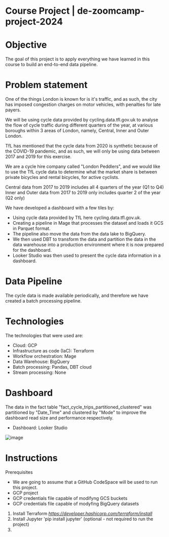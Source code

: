 # Course Project | de-zoomcamp-project-2024

# Objective
The goal of this project is to apply everything we have learned in this course to build an end-to-end data pipeline.

# Problem statement
One of the things London is known for is it's traffic, and as such, the city has imposed congestion charges on motor vehicles, with penalties for late payers.

We will be using cycle data provided by cycling.data.tfl.gov.uk to analyse the flow of cycle traffic during different quarters of the year, at various boroughs within 3 areas of London, namely, Central, Inner and Outer London.

TfL has mentioned that the cycle data from 2020 is synthetic because of the COVID-19 pandemic, and as such, we will only be using data between 2017 and 2019 for this exercise.

We are a cycle hire company called "London Peddlers", and we would like to use the TfL cycle data to determine what the market share is between private bicycles and rental bicycles, for active cyclists. 

Central data from 2017 to 2019 includes all 4 quarters of the year (Q1 to Q4)
Inner and Outer data from 2017 to 2019 only includes quarter 2 of the year (Q2 only)

We have developed a dashboard with a few tiles by:

- Using cycle data provided by TfL here cycling.data.tfl.gov.uk.
- Creating a pipeline in Mage that processes the dataset and loads it GCS in Parquet format.
- The pipeline also move the data from the data lake to BigQuery.
- We then used DBT to transform the data and partition the data in the data warehouse into a production environment where it is now prepared for the dashboard.
- Looker Studio was then used to present the cycle data information in a dashboard.

# Data Pipeline
The cycle data is made available periodically, and therefore we have created a batch processing pipeline.

# Technologies
The technologies that were used are:

- Cloud: GCP
- Infrastructure as code (IaC): Terraform
- Workflow orchestration: Mage
- Data Warehouse: BigQuery
- Batch processing: Pandas, DBT cloud
- Stream processing: None


# Dashboard

The data in the fact table "fact_cycle_trips_partitioned_clustered" was partitioned by "Date_Time" and clustered by "Mode" to improve the dashboard read size and performance respectively. 
- Dashboard: Looker Studio

![image](https://github.com/goleastro/go-de-zoomcamp-project-2024/assets/20685550/79a0f9ba-480f-4ed0-897f-17fb47e11517)

# Instructions

Prerequisites
- We are going to assume that a GitHub CodeSpace will be used to run this project.
- GCP project
- GCP credentials file capable of modifyng GCS buckets
- GCP credentials file capable of modyfing BigQuery datasets

1. Install Terraform _https://developer.hashicorp.com/terraform/install_
2. Install Jupyter 'pip install jupyter' (optional - not required to run the project)
3. 
